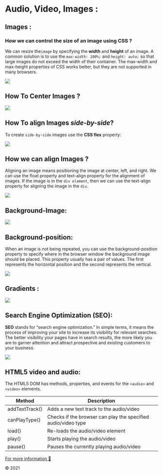 

# Audio, Video, Images :

## Images :

### How we can control the size of an image using CSS ?
  

We can resize the`image` by specifying the **width** and **height** of an image. 
A common solution is to use the *`max-width: 100%;`* and *`height: auto;`* so that large images do not exceed the width of their container. 
The max-width and max-height properties of CSS works better, but they are not supported in many browsers.

![](https://static.packt-cdn.com/products/9781786463210/graphics/image_05_006.jpg)

## How To Center Images ?

![](https://i.stack.imgur.com/6gK0J.png)

## How To align Images *side-by-side*?

To create `side-by-side` images use the **CSS flex** property:

![](https://i.stack.imgur.com/1sbdw.png)

## How we can align Images ?

Aligning an image means positioning the image at center, left, and right. We can use the float property and text-align property for the alignment of images. If the image is in the `div element`, then we can use the text-align property for aligning the image in the `div`.

![](https://s1.o7planning.com/en/12519/images/51775943.png)

## Background-Image:

![](https://encrypted-tbn0.gstatic.com/images?q=tbn:ANd9GcQqgmvspeAB6GQbHcszgUyadZNb4AzZXvRTdA&usqp=CAU.png)

## Background-position:


When an image is not being repeated, you can use the background-position property to specify where in the browser window the background
image should be placed.
This property usually has a pair of values. The first represents the horizontal position and the
second represents the vertical.

![](https://i.stack.imgur.com/6TiXL.png)

## Gradients :

![](https://beautifulpixels.com/wp-content/uploads/2019/06/css-gradient-ss-1.png)

## Search Engine Optimization (SEO):

**SEO** stands for “search engine optimization.” In simple terms, it means the process of improving your site to increase its visibility for relevant searches. The better visibility your pages have in search results, the more likely you are to garner attention and attract prospective and existing customers to your business.

![](https://nazihit.com/php_content/uploads/2020/08/seo.jpg)

## HTML5 video and audio:

The HTML5 DOM has methods, properties, and events for the `<audio>` and `<video>` elements.

|Method | Description |
| ----------- | ----------- |
| addTextTrack() | Adds a new text track to the audio/video|
| canPlayType() | Checks if the browser can play the specified audio/video type|
| load()| Re-loads the audio/video element|
| play()| Starts playing the audio/video|
| pause() | Pauses the currently playing audio/video|


[For more information 🙂](https://developer.mozilla.org/en-US/docs/Learn/JavaScript/Client-side_web_APIs/Video_and_audio_APIs#html5_video_and_audio)



&copy; 2021